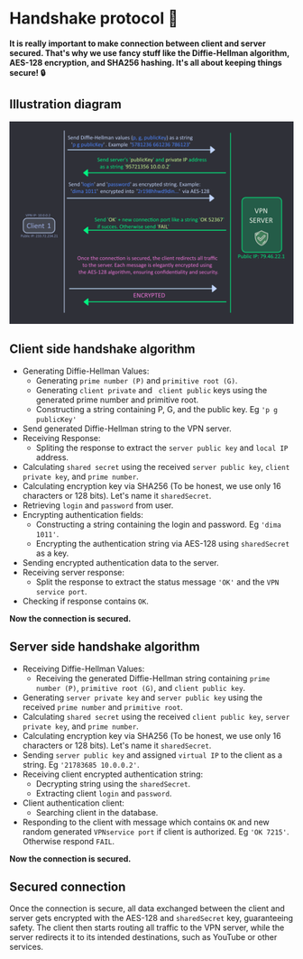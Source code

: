 # Handshake protocol 🤝

**It is really important to make connection between client and server secured. That's why we use fancy stuff like the Diffie-Hellman algorithm, AES-128 encryption, and SHA256 hashing. It's all about keeping things secure! 🔒**


## Illustration diagram
![Image showing handshake diagram](assets/handshake.png)

## Client side handshake algorithm
- Generating Diffie-Hellman Values:
  - Generating `prime number (P)` and `primitive root (G)`.
  - Generating `client private` and ` client public` keys using the generated prime number and primitive root.
  - Constructing a string containing P, G, and the public key. Eg `'p g publicKey'`
- Send generated Diffie-Hellman string to the VPN server.
- Receiving Response:
  - Spliting the response to extract the `server public key` and `local IP` address.
- Calculating `shared secret` using the received `server public key`, `client private key`, and `prime number`.
- Calculating encryption key via SHA256 (To be honest, we use only 16 characters or 128 bits). Let's name it `sharedSecret`.
- Retrieving `login` and `password` from user.
- Encrypting authentication fields:
  - Constructing a string containing the login and password. Eg `'dima 1011'`.
  - Encrypting the authentication string via AES-128 using `sharedSecret` as a key.
- Sending encrypted authentication data to the server.
- Receiving server response:
  - Split the response to extract the status message `'OK'` and the `VPN service port`.
- Checking if response contains `OK`.

**Now the connection is secured.**


## Server side handshake algorithm
- Receiving Diffie-Hellman Values:
  - Receiving the generated Diffie-Hellman string containing `prime number (P)`, `primitive root (G)`, and `client public key`.
- Generating `server private key` and `server public key` using the received `prime number` and `primitive root`.
- Calculating `shared secret` using the received `client public key`, `server private key`, and `prime number`.
- Calculating encryption key via SHA256 (To be honest, we use only 16 characters or 128 bits). Let's name it `sharedSecret`.
- Sending `server public key` and assigned `virtual IP` to the client as a string. Eg `'21783685 10.0.0.2'`.
- Receiving client encrypted authentication string:
  - Decrypting string using the `sharedSecret`.
  - Extracting client `login` and `password`.
- Client authentication client:
  - Searching client in the database.
- Responding to the client with message which contains `OK` and  new random generated `VPNservice port` if client is authorized. Eg `'OK 7215'`. Otherwise respond `FAIL`.

**Now the connection is secured.**

## Secured connection
Once the connection is secure, all data exchanged between the client and server gets encrypted with the AES-128 and `sharedSecret` key, guaranteeing safety. The client then starts routing all traffic to the VPN server, while the server redirects it to its intended destinations, such as YouTube or other services.



